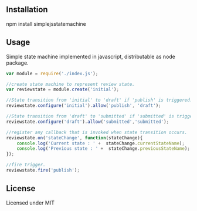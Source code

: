 ## Installation
npm install simplejsstatemachine

## Usage
Simple state machine implemented in javascript, distributable as node package.

```javascript
var module = require('./index.js');

//create state machine to represent review state.
var reviewstate = module.create('initial');

//State transition from 'initial' to 'draft' if 'publish' is triggered.
reviewstate.configure('initial').allow('publish', 'draft');

//State transition from 'draft' to 'submitted' if 'submitted' is triggered.
reviewstate.configure('draft').allow('submitted','submitted');

//register any callback that is invoked when state transition occurs.
reviewstate.on('stateChange', function(stateChange){
	console.log('Current state : ' +  stateChange.currentStateName);
	console.log('Previous state : ' +  stateChange.previousStateName);
});

//fire trigger.
reviewstate.fire('publish');
```
## License
Licensed under MIT

